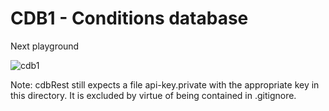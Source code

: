 # CDB1 - Conditions database 

Next playground

![cdb1](https://github.com/ursl/mu3eanca/assets/5073648/2e863c91-3bfe-4020-ac7f-439425268154)


Note: cdbRest still expects a file api-key.private with the appropriate key in this directory. It is excluded by virtue of being contained in .gitignore.

